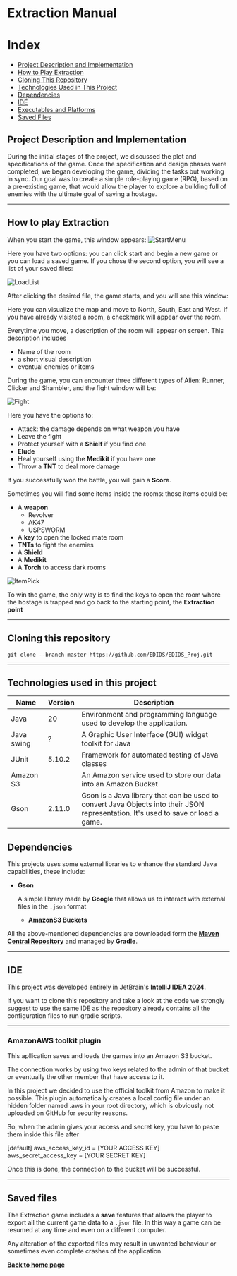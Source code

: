 # Extraction Manual

# Index
- [Project Description and Implementation](#project-description-and-implementation)
- [How to Play Extraction](#how-to-play-extraction)
- [Cloning This Repository](#cloning-this-repository)
- [Technologies Used in This Project](#technologies-used-in-this-project)
- [Dependencies](#dependencies)
- [IDE](#ide)
- [Executables and Platforms](#executables-and-platforms)
- [Saved Files](#saved-files)



## Project Description and Implementation
During the initial stages of the project, we discussed the plot and specifications of the game. Once the specification and design phases were completed, we began developing the game, dividing the tasks but working in sync. Our goal was to create a simple role-playing game (RPG), based on a pre-existing game, that would allow the player to explore a building full of enemies with the ultimate goal of saving a hostage.

---

## How to play Extraction

When you start the game, this window appears:
![StartMenu](resources/images/startmenu.png)

Here you have two options: you can click start and begin a new game or you can load a saved game. If you chose the second option, you will see a list of your saved files:

![LoadList](resources/images/loadList.png)

After clicking the desired file, the game starts, and you will see this window:


Here you can visualize the map and move to North, South, East and West. If you have already visisted a room, a checkmark will appear over the room.

Everytime you move, a description of the room will appear on screen. This description includes
- Name of the room
- a short visual description
- eventual enemies or items

During the game, you can encounter three different types of Alien: Runner, Clicker and Shambler, and the fight window will be:

![Fight](resources/images/fight.png)

Here you have the options to:
- Attack: the damage depends on what weapon you have
- Leave the fight
- Protect yourself with a **Shielf** if you find one
- **Elude**
- Heal yourself using the **Medikit** if you have one
- Throw a **TNT** to deal more damage

If you successfully won the battle, you will gain a **Score**.

Sometimes you will find some items inside the rooms: those items could be:
- A **weapon**
	- Revolver
	- AK47
	- USPSWORM
- A **key** to open the locked mate room
- **TNTs** to fight the enemies
- A **Shield** 
- A **Medikit**
- A **Torch** to access dark rooms

![ItemPick](resources/images/itemPick.png)

To win the game, the only way is to find the keys to open the room where the hostage is trapped and go back to the starting point, the **Extraction point**

---

## Cloning this repository


``` batch
git clone --branch master https://github.com/EDIDS/EDIDS_Proj.git
```

---

## Technologies used in this project

| Name       | Version | Description                                                                                                                       |
| ---------- | ------- | --------------------------------------------------------------------------------------------------------------------------------- |
| Java       | 20      | Environment and programming language used to develop the application.                                                             |
| Java swing | ?       | A Graphic User Interface (GUI) widget toolkit for Java                                                                            |
| JUnit      | 5.10.2  | Framework for automated testing of Java classes                                                                                   |
| Amazon S3  |         | An Amazon service used to store our data into an Amazon Bucket                                                                    |
| Gson       | 2.11.0  | Gson is a Java library that can be used to convert Java Objects into their JSON representation. It's used to save or load a game. |


## Dependencies

This projects uses some external libraries to enhance the standard Java capabilities, these include:

- **Gson**

  A simple library made by **Google** that allows us to interact with external files in the ```.json``` format <br>
  - **AmazonS3 Buckets**

All the above-mentioned dependencies are downloaded form the [**Maven Central Repository**](https://central.sonatype.com/?smo=true)
and managed by **Gradle**.

---

## IDE

This project was developed entirely in JetBrain's **IntelliJ IDEA 2024**.

If you want to clone this repository and take a look at the code we strongly suggest to use the same IDE as the
repository already contains all the configuration files to run gradle scripts.

---

### AmazonAWS toolkit plugin
This apllication saves and loads the games into an Amazon S3 bucket. 

The connection works by using two keys related to the admin of that bucket or eventually the other member that have access to it.

In this project we decided to use the official toolkit from Amazon to make it possible. This plugin automatically creates a local config file under an hidden folder named .aws in your root directory, which is obviously not uploaded on GitHub for security reasons.

So, when the admin gives your access and secret key, you have to paste them inside this file after

[default]
aws_access_key_id = [YOUR ACCESS KEY]
aws_secret_access_key = [YOUR SECRET KEY]

Once this is done, the connection to the bucket will be successful.

---

## Saved files

The Extraction game includes a **save** features that allows the player to export all the current game data to a ```.json``` file. In this way a game can be resumed at any time and even on a different computer.

Any alteration of the exported files may result in unwanted behaviour or sometimes even complete crashes of the application.


[**Back to home page**](/Klotski/)
